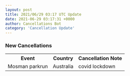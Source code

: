```yaml
---
layout: post
title: 2021/06/29 03:17 UTC Update
date: 2021-06-29 03:17:31 +0000
author: Cancellations Bot
category: 'Cancellation Update'
---
```


<h3>New Cancellations</h3>
<div class='hscrollable'>
<table style='width: 100%'>
    <tr>
        <th>Event</th>
        <th>Country</th>
        <th>Cancellation Note</th>
    </tr>
    <tr>
        <td>Mosman parkrun</td>
        <td>Australia</td>
        <td>covid lockdown</td>
    </tr>
</table>
</div>
